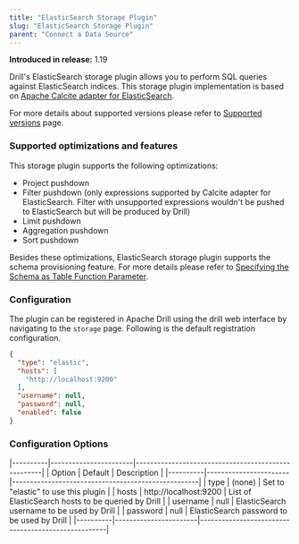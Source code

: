 ```yaml
---
title: "ElasticSearch Storage Plugin"
slug: "ElasticSearch Storage Plugin"
parent: "Connect a Data Source"
---
```


**Introduced in release:** 1.19

Drill's ElasticSearch storage plugin allows you to perform SQL queries against ElasticSearch indices.
This storage plugin implementation is based on [Apache Calcite adapter for ElasticSearch](https://calcite.apache.org/docs/elasticsearch_adapter.html).

For more details about supported versions please refer to [Supported versions](https://calcite.apache.org/docs/elasticsearch_adapter.html#supported-versions) page.

### Supported optimizations and features

This storage plugin supports the following optimizations:

- Project pushdown
- Filter pushdown (only expressions supported by Calcite adapter for ElasticSearch. Filter with unsupported expressions
  wouldn't be pushed to ElasticSearch but will be produced by Drill)
- Limit pushdown
- Aggregation pushdown
- Sort pushdown

Besides these optimizations, ElasticSearch storage plugin supports the schema provisioning feature.
For more details please refer to [Specifying the Schema as Table Function Parameter](https://drill.apache.org/docs/plugin-configuration-basics/#specifying-the-schema-as-table-function-parameter).

### Configuration

The plugin can be registered in Apache Drill using the drill web interface by navigating to the `storage` page.
Following is the default registration configuration.

```json
{
  "type": "elastic",
  "hosts": [
    "http://localhost:9200"
  ],
  "username": null,
  "password": null,
  "enabled": false
}
```

### Configuration Options

|----------|-----------------------|----------------------------------------------------|
| Option   | Default               | Description                                        |
|----------|-----------------------|----------------------------------------------------|
| type     | (none)                | Set to "elastic" to use this plugin                |
| hosts    | http://localhost:9200 | List of ElasticSearch hosts to be queried by Drill |
| username | null                  | ElasticSearch username to be used by Drill         |
| password | null                  | ElasticSearch password to be used by Drill         |
|----------|-----------------------|----------------------------------------------------|

